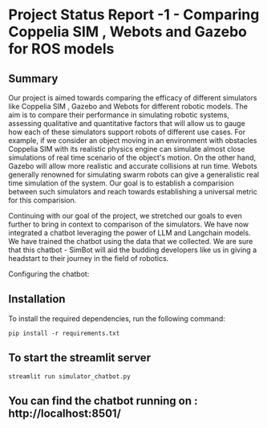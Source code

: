 # Project Status Report -1 - Comparing Coppelia SIM , Webots and Gazebo for ROS models

## Summary 


Our project is aimed towards comparing the efficacy of different simulators like Coppelia SIM , Gazebo and Webots for different robotic models. The aim is to compare their performance in simulating robotic systems, assessing qualitative and quantitative factors that will allow us to gauge how each of these simulators support robots of different use cases. For example, if we consider an object moving in an environment with obstacles Coppelia SIM with its realistic physics engine can simulate almost close simulations of real time scenario of the object's motion. On the other hand, Gazebo will allow more realistic and accurate collisions at run time. Webots generally renowned for simulating swarm robots can give a generalistic real time simulation of the system. Our goal is to establish a comparision between such simulators and reach towards establishing a universal metric for this comparision. 

Continuing with our goal of the project, we stretched our goals to even further to bring in context to comparison of the simulators. We have now integrated a chatbot leveraging the power of LLM and Langchain models. We have trained the chatbot using the data that we collected. We are sure that this chatbot - SimBot will aid the budding developers like us in giving a headstart to their journey in the field of robotics.


Configuring the chatbot: 


## Installation

To install the required dependencies, run the following command:


``` pip install -r requirements.txt ```

## To start the streamlit server

``` streamlit run simulator_chatbot.py ```


## You can find the chatbot running on : http://localhost:8501/








